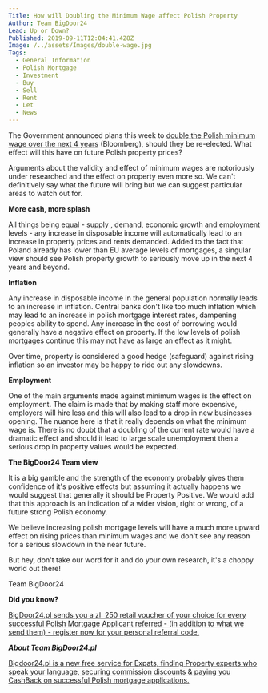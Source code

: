 ```yaml
---
Title: How will Doubling the Minimum Wage affect Polish Property
Author: Team BigDoor24
Lead: Up or Down?
Published: 2019-09-11T12:04:41.428Z
Image: /../assets/Images/double-wage.jpg
Tags:
  - General Information
  - Polish Mortgage
  - Investment
  - Buy
  - Sell
  - Rent
  - Let
  - News
---
```

The Government announced plans this week to [double the Polish minimum wage over the next 4 years](https://www.bloomberg.com/news/articles/2019-09-09/poland-s-plan-to-skyrocket-minimum-wages-heralds-economic-shift) (Bloomberg), should they be re-elected. What effect will this have on future Polish property prices?

Arguments about the validity and effect of minimum wages are notoriously under researched and the effect on property even more so. We can't definitively say what the future will bring but we can suggest particular areas to watch out for.

**More cash, more splash**

All things being equal - supply , demand, economic growth and employment levels - any increase in disposable income will automatically lead to an increase in property prices and rents demanded. Added to the fact that Poland already has lower than EU average levels of mortgages, a singular view should see Polish property growth to seriously move up in the next 4 years and beyond.

**Inflation**

Any increase in disposable income in the general population normally leads to an increase in inflation. Central banks don't like too much inflation which may lead to an increase in polish mortgage interest rates, dampening peoples ability to spend. Any increase in the cost of borrowing would generally have a negative effect on property. If the low levels of polish mortgages continue this may not have as large an effect as it might. 

Over time, property is considered a good hedge (safeguard) against rising inflation so an investor may be happy to ride out any slowdowns.

**Employment**

One of the main arguments made against minimum wages is the effect on employment. The claim is made that by making staff more expensive, employers will hire less and this will also lead to a drop in new businesses opening. The nuance here is that it really depends on what the minimum wage is. There is no doubt that a doubling of the current rate would have a dramatic effect and should it lead to large scale unemployment then a serious drop in property values would be expected.

**The BigDoor24 Team view**

It is a big gamble and the strength of the economy probably gives them confidence of it's positive effects but assuming it actually happens we would suggest that generally it should be Property Positive. We would add that this approach is an indication of a wider vision, right or wrong, of a future strong Polish economy.

We believe increasing polish mortgage levels will have a much more upward effect on rising prices than minimum wages and we don't see any reason for a serious slowdown in the near future.

But hey, don't take our word for it and do your own research, it's a choppy world out there!

Team BigDoor24

**Did you know?**

[BigDoor24.pl sends you a zl. 250 retail voucher of your choice for every successful Polish Mortgage Applicant referred - (in addition to what we send them) - register now for your personal referral code.](https://bigdoor24.pl/)

_**About Team BigDoor24.pl**_

[Bigdoor24.pl is a new free service for Expats, finding Property experts who speak your language, securing commission discounts & paying you CashBack on successful Polish mortgage applications.](https://bigdoor24.pl/)
